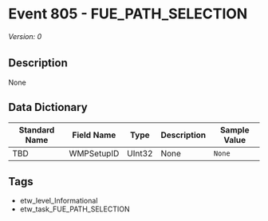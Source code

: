 # Event 805 - FUE_PATH_SELECTION
###### Version: 0

## Description
None

## Data Dictionary
|Standard Name|Field Name|Type|Description|Sample Value|
|---|---|---|---|---|
|TBD|WMPSetupID|UInt32|None|`None`|

## Tags
* etw_level_Informational
* etw_task_FUE_PATH_SELECTION